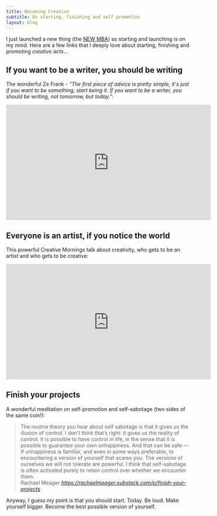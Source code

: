 ```yaml
---
title: Becoming Creative
subtitle: On starting, finishing and self promotion
layout: blog
---
```


I just launched a new thing (the [NEW MBA](https://newmba.co)) so starting and launching is on my mind. Here are a few links that I deeply love about starting, finishing and promoting *creative acts*...

## If you want to be a writer, you should be writing

The wonderful Ze Frank - *"The first piece of advice is pretty simple, it's just if you want to be something, start being it. If you want to be a writer, you should be writing, not tomorrow, but today."*:

<iframe width="560" height="315" src="https://www.youtube.com/embed/G9RN-Uf1rBY?si=mH_A9ijkR7YdNlVl" title="YouTube video player" frameborder="0" allow="accelerometer; autoplay; clipboard-write; encrypted-media; gyroscope; picture-in-picture; web-share" allowfullscreen></iframe>

## Everyone is an artist, if you notice the world

This powerful Creative Mornings talk about creativity, who gets to be an artist and who gets to be creative:

<iframe width="560" height="315" src="https://www.youtube.com/embed/C6xAdLLTtRc?si=uiBLpj8JjvPRuPKu&amp;start=241" title="YouTube video player" frameborder="0" allow="accelerometer; autoplay; clipboard-write; encrypted-media; gyroscope; picture-in-picture; web-share" allowfullscreen></iframe>

## Finish your projects

A wonderful meditation on self-promotion and self-sabotage (two sides of the same coin!):

<blockquote class="quoteback" darkmode="" data-title="Finish%20Your%20Projects" data-author="Rachael Meager" cite="https://rachaelmeager.substack.com/p/finish-your-projects">
The routine theory you hear about self sabotage is that it gives us the illusion of control. I don’t think that’s right: it gives us the reality of control. It is possible to have control in life, in the sense that it is possible to guarantee your own unhappiness. And that can be safe — if unhappiness is familiar, and even in some ways preferable, to encountering a version of yourself that scares you. The versions of ourselves we will not tolerate are powerful. I think that self-sabotage is often activated purely to retain control over whether we encounter them.
<footer>Rachael Meager <cite><a href="https://rachaelmeager.substack.com/p/finish-your-projects">https://rachaelmeager.substack.com/p/finish-your-projects</a></cite></footer>
</blockquote>
<script note="" src="https://cdn.jsdelivr.net/gh/Blogger-Peer-Review/quotebacks@1/quoteback.js"></script>

Anyway, I guess my point is that you should start. Today. Be loud. Make yourself bigger. Become the best possible version of yourself.